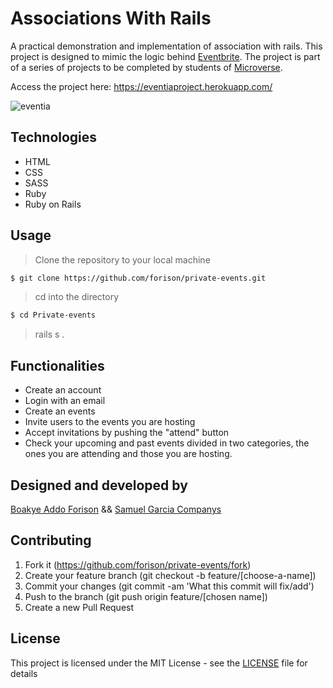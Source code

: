 # Associations With Rails

A practical demonstration and implementation of association with rails.
This project is designed to mimic the logic behind [Eventbrite](https://www.https://www.eventbrite.com//).
The project is part of a series of projects to be completed by students of [Microverse](https://www.microverse.org/ "The Global School for Remote Software Developers!").

Access the project here: https://eventiaproject.herokuapp.com/

![eventia](https://user-images.githubusercontent.com/34820784/63966657-04750e80-ca9c-11e9-9f20-a8f3e4bbf658.gif)


## Technologies

- HTML
- CSS
- SASS
- Ruby
- Ruby on Rails

## Usage

> Clone the repository to your local machine

```sh
$ git clone https://github.com/forison/private-events.git
```

> cd into the directory

```sh
$ cd Private-events
```

> rails s .

## Functionalities

- Create an account
- Login with an email
- Create an events
- Invite users to the events you are hosting
- Accept invitations by pushing the "attend" button
- Check your upcoming and past events divided in two categories, the ones you are attending and those you are hosting.

## Designed and developed by

[Boakye Addo Forison](https://github.com/Forison) &&
[Samuel Garcia Companys](https://github.com/samgaco)

## Contributing

1. Fork it (https://github.com/forison/private-events/fork)
2. Create your feature branch (git checkout -b feature/[choose-a-name])
3. Commit your changes (git commit -am 'What this commit will fix/add')
4. Push to the branch (git push origin feature/[chosen name])
5. Create a new Pull Request

## License

This project is licensed under the MIT License - see the [LICENSE](./LICENSE.md) file for details
